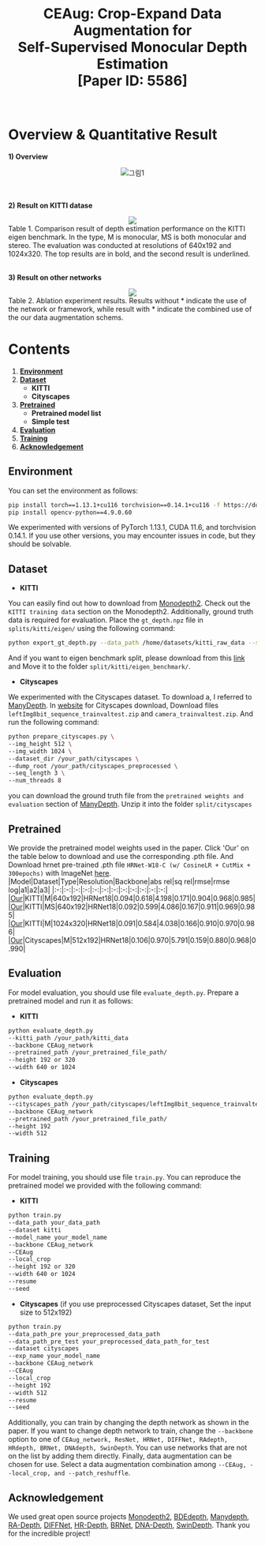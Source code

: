 <div align="center">
  <h1>CEAug: Crop-Expand Data Augmentation for
  <br>Self-Supervised Monocular Depth Estimation
  <br>[Paper ID: 5586]</h1>
</div>
<br>

    
# **Overview & Quantitative Result**

**1) Overview**

<div align="center">
  <img src="https://github.com/user-attachments/assets/cd00fb19-8305-43c3-9c53-65e017dae369" alt="그림1">
</div>
<br>
<br>


**2) Result on KITTI datase**

<div align="center">
  <img src="https://github.com/user-attachments/assets/2c17e76d-089f-4a09-b067-148b8d200f98">
</div>
Table 1. Comparison result of depth estimation performance on the KITTI eigen benchmark. In the type, M is monocular, MS is both
monocular and stereo. The evaluation was conducted at resolutions of 640x192 and 1024x320. The top results are in bold, and the second
result is underlined.
<br>
<br>

**3) Result on other networks**

<div align="center">
  <img src="https://github.com/user-attachments/assets/bcd1d66f-8637-4017-8c25-0ec38af3be45">
</div>
Table 2. Ablation experiment results. Results without * indicate the use of the network or framework, while result with * indicate the
combined use of the our data augmentation schems.

# Contents
1. **[Environment](#Environment)**
2. **[Dataset](#Dataset)**
    - **KITTI**
    - **Cityscapes**
3. **[Pretrained](#Pretrained)**
    - **Pretrained model list**
    - **Simple test**
4. **[Evaluation](#Evaluation)**
5. **[Training](#Training)**
6. **[Acknowledgement](#Acknowledgement)**

## Environment
You can set the environment as follows:
```bash
pip install torch==1.13.1+cu116 torchvision==0.14.1+cu116 -f https://download.pytorch.org/whl/torch_stable.html
pip install opencv-python==4.9.0.60
```
We experimented with versions of PyTorch 1.13.1, CUDA 11.6, and torchvision 0.14.1. If you use other versions, you may encounter issues in code, but they should be solvable.

## Dataset
- **KITTI**
  
You can easily find out how to download from [Monodepth2](https://github.com/nianticlabs/monodepth2?tab=readme-ov-file). Check out the `KITTI training data` section on the Monodepth2. Additionally, ground truth data is required for evaluation. Place the `gt_depth.npz` file in `splits/kitti/eigen/` using the following command:
```bash
python export_gt_depth.py --data_path /home/datasets/kitti_raw_data --split eigen
```
And if you want to eigen benchmark split, please download from this [link](https://www.dropbox.com/scl/fi/o5u5ed09oqp43kmnmdiec/gt_depths.npz?rlkey=akxiagrh1apal4btwnl7ag2fr&st=9p2pu5x9&dl=0) and Move it to the folder `split/kitti/eigen_benchmark/`.


- **Cityscapes**

We experimented with the Cityscapes dataset. To download a, I referred to [ManyDepth](https://github.com/nianticlabs/manydepth). In [website](https://www.cityscapes-dataset.com/) for Cityscapes download, Download files `leftImg8bit_sequence_trainvaltest.zip` and `camera_trainvaltest.zip`. And run the following command:
```bash
python prepare_cityscapes.py \
--img_height 512 \
--img_width 1024 \
--dataset_dir /your_path/cityscapes \
--dump_root /your_path/cityscapes_preprocessed \
--seq_length 3 \
--num_threads 8
```
you can download the ground truth file from the `pretrained weights and evaluation` section of [ManyDepth](https://github.com/nianticlabs/manydepth). Unzip it into the folder `split/cityscapes`
 

## Pretrained
We provide the pretrained model weights used in the paper. Click 'Our' on the table below to download and use the corresponding .pth file. And Download hrnet pre-trained .pth file `HRNet-W18-C (w/ CosineLR + CutMix + 300epochs)` with ImageNet [here](https://github.com/HRNet/HRNet-Image-Classification).
|Model|Dataset|Type|Resolution|Backbone|abs rel|sq rel|rmse|rmse log|a1|a2|a3|
|:-:|:-:|:-:|:-:|:-:|:-:|:-:|:-:|:-:|:-:|:-:|:-:|
|[Our](https://www.dropbox.com/scl/fi/swxs9vgyzbmybtgcrge68/CEAug_640x192_K.pth?rlkey=8fjyodd4qkngxcc8l3c9t18mg&st=6sp7forf&dl=0)|KITTI|M|640x192|HRNet18|0.094|0.618|4.198|0.171|0.904|0.968|0.985|
|[Our](https://www.dropbox.com/scl/fi/pnf61tksluqu521lb371s/CEAug_640x192_K_MS.pth?rlkey=clls7a19op35gj7199pa9ghav&st=4b17onbl&dl=0)|KITTI|MS|640x192|HRNet18|0.092|0.599|4.086|0.167|0.911|0.969|0.985|
|[Our](https://www.dropbox.com/scl/fi/7ljg8oxfmxnoyc528l6oy/CEAug_1024x320_K.pth?rlkey=90bsu5hicpq42mws1rg8a3dhe&st=7v9tsm1f&dl=0)|KITTI|M|1024x320|HRNet18|0.091|0.584|4.038|0.166|0.910|0.970|0.986|
|[Our](https://www.dropbox.com/scl/fi/z780zsvzi9w3pumr4nazm/CEAug_512x192_CS.pth?rlkey=kyo8vpnfu4fe3e4yxrs85bbmf&st=ucg27bxo&dl=0)|Cityscapes|M|512x192|HRNet18|0.106|0.970|5.791|0.159|0.880|0.968|0.990|


## Evaluation
For model evaluation, you should use file `evaluate_depth.py`. Prepare a pretrained model and run it as follows:

- **KITTI**
```bash
python evaluate_depth.py
--kitti_path /your_path/kitti_data
--backbone CEAug_network
--pretrained_path /your_pretrained_file_path/
--height 192 or 320
--width 640 or 1024
```
- **Cityscapes**
```bash
python evaluate_depth.py
--cityscapes_path /your_path/cityscapes/leftImg8bit_sequence_trainvaltest/
--backbone CEAug_network
--pretrained_path /your_pretrained_file_path/
--height 192
--width 512
```

## Training
For model training, you should use file `train.py`. You can reproduce the pretrained model we provided with the following command:

- **KITTI**
```bash
python train.py
--data_path your_data_path
--dataset kitti
--model_name your_model_name
--backbone CEAug_network 
--CEAug
--local_crop
--height 192 or 320
--width 640 or 1024
--resume 
--seed
```
- **Cityscapes**
(if you use preprocessed Cityscapes dataset, Set the input size to 512x192)
```bash
python train.py 
--data_path_pre your_preprocessed_data_path
--data_path_pre_test your_preprocessed_data_path_for_test
--dataset cityscapes 
--exp_name your_model_name 
--backbone CEAug_network 
--CEAug
--local_crop  
--height 192
--width 512
--resume 
--seed
```

Additionally, you can train by changing the depth network as shown in the paper. If you want to change depth network to train, change the `--backbone` option to one of `CEAug_network, ResNet, HRNet, DIFFNet, RAdepth, HRdepth, BRNet, DNAdepth, SwinDepth`. You can use networks that are not on the list by adding them directly. Finally, data augmentation can be chosen for use. Select a data augmentation combination among `--CEAug, --local_crop, and --patch_reshuffle`.

## Acknowledgement
We used great open source projects [Monodepth2](https://github.com/nianticlabs/monodepth2?tab=readme-ov-file), [BDEdepth](https://github.com/LiuJF1226/BDEdepth/tree/master?tab=readme-ov-file#datasets), [Manydepth](https://github.com/nianticlabs/manydepth?tab=readme-ov-file), [RA-Depth](https://github.com/hmhemu/RA-Depth), [DIFFNet](https://github.com/brandleyzhou/DIFFNet), [HR-Depth](https://github.com/shawLyu/HR-Depth), [BRNet](https://github.com/wencheng256/BRNet), [DNA-Depth](https://github.com/boyagesmile/DNA-Depth), [SwinDepth](https://github.com/dsshim0125/SwinDepth). Thank you for the incredible project!
